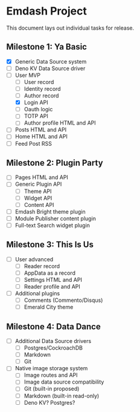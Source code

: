 # Emdash Project

This document lays out individual tasks for release.

## Milestone 1: Ya Basic

- [x] Generic Data Source system
- [ ] Deno KV Data Source driver
- [ ] User MVP
  - [ ] User record
  - [ ] Identity record
  - [ ] Author record
  - [x] Login API
  - [ ] Oauth logic
  - [ ] TOTP API
  - [ ] Author profile HTML and API
- [ ] Posts HTML and API
- [ ] Home HTML and API
- [ ] Feed Post RSS

## Milestone 2: Plugin Party

- [ ] Pages HTML and API
- [ ] Generic Plugin API
  - [ ] Theme API
  - [ ] Widget API
  - [ ] Content API
- [ ] Emdash Bright theme plugin
- [ ] Module Publisher content plugin
- [ ] Full-text Search widget plugin

## Milestone 3: This Is Us

- [ ] User advanced
  - [ ] Reader record
  - [ ] AppData as a record
  - [ ] Settings HTML and API
  - [ ] Reader profile and API
- [ ] Additional plugins
  - [ ] Comments (Commento/Disqus)
  - [ ] Emerald City theme

## Milestone 4: Data Dance

- [ ] Additional Data Source drivers
  - [ ] Postgres/CockroachDB
  - [ ] Markdown
  - [ ] Git
- [ ] Native image storage system
  - [ ] Image routes and API
  - [ ] Image data source compatibility
  - [ ] Git (built-in proposed)
  - [ ] Markdown (built-in read-only)
  - [ ] Deno KV? Postgres?